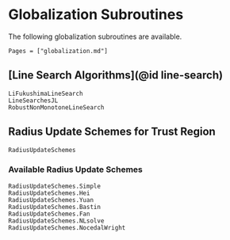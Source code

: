# Globalization Subroutines

The following globalization subroutines are available.

```@index
Pages = ["globalization.md"]
```

## [Line Search Algorithms](@id line-search)

```@docs
LiFukushimaLineSearch
LineSearchesJL
RobustNonMonotoneLineSearch
```

## Radius Update Schemes for Trust Region

```@docs
RadiusUpdateSchemes
```

### Available Radius Update Schemes

```@docs
RadiusUpdateSchemes.Simple
RadiusUpdateSchemes.Hei
RadiusUpdateSchemes.Yuan
RadiusUpdateSchemes.Bastin
RadiusUpdateSchemes.Fan
RadiusUpdateSchemes.NLsolve
RadiusUpdateSchemes.NocedalWright
```
